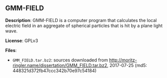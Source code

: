 ## GMM-FIELD

**Description**:
GMM-FIELD is a computer program that calculates the local electric field in an aggregate of spherical particles that is hit by a plane light wave.

**License**: GPLv3

**Files**:
- `GMM_FIELD.tar.bz2`: sources downloaded from http://moritz-ringler.name/dissertation/GMM_FIELD.tar.bz2, 2017-07-25 (md5: 448321d372fb47ccc342b70e97c54184)
